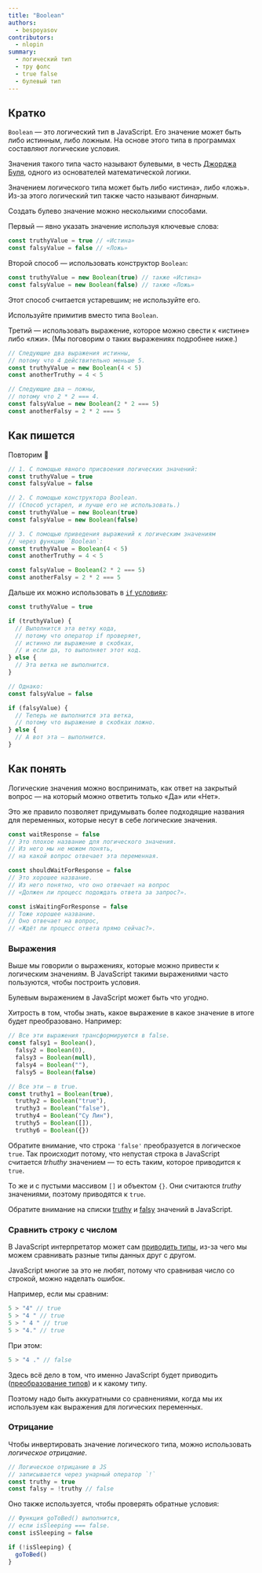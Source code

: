 ```yaml
---
title: "Boolean"
authors:
  - bespoyasov
contributors:
  - nlopin
summary:
  - логический тип
  - тру фолс
  - true false
  - булевый тип
---
```


## Кратко

`Boolean` — это логический тип в JavaScript. Его значение может быть либо истинным, либо ложным. На основе этого типа в программах составляют логические условия.

Значения такого типа часто называют булевыми, в честь [Джорджа Буля](https://ru.wikipedia.org/wiki/Буль,_Джордж), одного из основателей математической логики.

Значением логического типа может быть либо «истина», либо «ложь». Из-за этого логический тип также часто называют _бинарным_.

Создать булево значение можно несколькими способами.

Первый — явно указать значение используя ключевые слова:

```js
const truthyValue = true // «Истина»
const falsyValue = false // «Ложь»
```

Второй способ — использовать конструктор `Boolean`:

```js
const truthyValue = new Boolean(true) // также «Истина»
const falsyValue = new Boolean(false) // также «Ложь»
```

Этот способ считается устаревшим; не используйте его.

Используйте примитив вместо типа `Boolean`.

Третий — использовать выражение, которое можно свести к «истине» либо «лжи». (Мы поговорим о таких выражениях подробнее ниже.)

```js
// Следующие два выражения истинны,
// потому что 4 действительно меньше 5.
const truthyValue = new Boolean(4 < 5)
const anotherTruthy = 4 < 5

// Следующие два — ложны,
// потому что 2 * 2 === 4.
const falsyValue = new Boolean(2 * 2 === 5)
const anotherFalsy = 2 * 2 === 5
```

## Как пишется

Повторим 🙂

```js
// 1. С помощью явного присвоения логических значений:
const truthyValue = true
const falsyValue = false

// 2. С помощью конструктора Boolean.
// (Способ устарел, и лучше его не использовать.)
const truthyValue = new Boolean(true)
const falsyValue = new Boolean(false)

// 3. С помощью приведения выражений к логическим значениям
// через функцию `Boolean`:
const truthyValue = Boolean(4 < 5)
const anotherTruthy = 4 < 5

const falsyValue = Boolean(2 * 2 === 5)
const anotherFalsy = 2 * 2 === 5
```

Дальше их можно использовать в [`if` условиях](/js/doka/if-else):

```js
const truthyValue = true

if (truthyValue) {
  // Выполнится эта ветку кода,
  // потому что оператор if проверяет,
  // истинно ли выражение в скобках,
  // и если да, то выполняет этот код.
} else {
  // Эта ветка не выполнится.
}

// Однако:
const falsyValue = false

if (falsyValue) {
  // Теперь не выполнится эта ветка,
  // потому что выражение в скобках ложно.
} else {
  // А вот эта — выполнится.
}
```

## Как понять

Логические значения можно воспринимать, как ответ на закрытый вопрос — на который можно ответить только «Да» или «Нет».

Это же правило позволяет придумывать более подходящие названия для переменных, которые несут в себе логические значения.

```js
const waitResponse = false
// Это плохое название для логического значения.
// Из него мы не можем понять,
// на какой вопрос отвечает эта переменная.

const shouldWaitForResponse = false
// Это хорошее название.
// Из него понятно, что оно отвечает на вопрос
// «Должен ли процесс подождать ответа за запрос?».

const isWaitingForResponse = false
// Тоже хорошее название.
// Оно отвечает на вопрос,
// «Ждёт ли процесс ответа прямо сейчас?».
```

### Выражения

Выше мы говорили о выражениях, которые можно привести к логическим значениям. В JavaScript такими выражениями часто пользуются, чтобы построить условия.

Булевым выражением в JavaScript может быть что угодно.

Хитрость в том, чтобы знать, какое выражение в какое значение в итоге будет преобразовано. Например:

```js
// Все эти выражения трансформируются в false.
const falsy1 = Boolean(),
  falsy2 = Boolean(0),
  falsy3 = Boolean(null),
  falsy4 = Boolean(""),
  falsy5 = Boolean(false)

// Все эти — в true.
const truthy1 = Boolean(true),
  truthy2 = Boolean("true"),
  truthy3 = Boolean("false"),
  truthy4 = Boolean("Су Лин"),
  truthy5 = Boolean([]),
  truthy6 = Boolean({})
```

Обратите внимание, что строка `'false'` преобразуется в логическое `true`. Так происходит потому, что непустая строка в JavaScript считается _trhuthy_ значением — то есть таким, которое приводится к `true`.

То же и с пустыми массивом `[]` и объектом `{}`. Они считаются _truthy_ значениями, поэтому приводятся к `true`.

Обратите внимание на списки [truthy](https://developer.mozilla.org/ru/docs/Словарь/Truthy) и [falsy](https://developer.mozilla.org/ru/docs/Словарь/Falsy) значений в JavaScript.

### Сравнить строку с числом

В JavaScript интерпретатор может сам [приводить типы](https://developer.mozilla.org/ru/docs/Словарь/Type_coercion), из-за чего мы можем сравнивать разные типы данных друг с другом.

JavaScript многие за это не любят, потому что сравнивая число со строкой, можно наделать ошибок.

Например, если мы сравним:

```js
5 > "4" // true
5 > "4 " // true
5 > " 4 " // true
5 > "4." // true
```

При этом:

```js
5 > "4 ." // false
```

Здесь всё дело в том, что именно JavaScript будет приводить ([преобразование типов](/js/articles/typecasting)) и к какому типу.

Поэтому надо быть аккуратными со сравнениями, когда мы их используем как выражения для логических переменных.

### Отрицание

Чтобы инвертировать значение логического типа, можно использовать _логическое отрицание_.

```js
// Логическое отрицание в JS
// записывается через унарный оператор `!`
const truthy = true
const falsy = !truthy // false
```

Оно также используется, чтобы проверять обратные условия:

```js
// Функция goToBed() выполнится,
// если isSleeping === false.
const isSleeping = false

if (!isSleeping) {
  goToBed()
}
```
